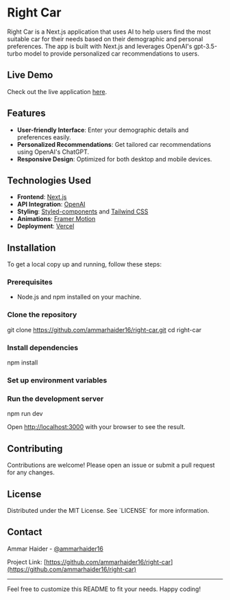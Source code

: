 
# Right Car

Right Car is a Next.js application that uses AI to help users find the most suitable car for their needs based on their demographic and personal preferences. The app is built with Next.js and leverages OpenAI's gpt-3.5-turbo model to provide personalized car recommendations to users.

## Live Demo

Check out the live application [here](https://right-car.vercel.app).

## Features

- **User-friendly Interface**: Enter your demographic details and preferences easily.
- **Personalized Recommendations**: Get tailored car recommendations using OpenAI's ChatGPT.
- **Responsive Design**: Optimized for both desktop and mobile devices.

## Technologies Used

- **Frontend**: [Next.js](https://nextjs.org/)
- **API Integration**: [OpenAI](https://openai.com/)
- **Styling**: [Styled-components](https://styled-components.com/) and [Tailwind CSS](https://tailwindcss.com/)
- **Animations**: [Framer Motion](https://www.framer.com/motion/)
- **Deployment**: [Vercel](https://vercel.com/)

## Installation

To get a local copy up and running, follow these steps:

### Prerequisites

- Node.js and npm installed on your machine.

### Clone the repository

git clone https://github.com/ammarhaider16/right-car.git
cd right-car


### Install dependencies

npm install

### Set up environment variables

### Run the development server

npm run dev

Open [http://localhost:3000](http://localhost:3000) with your browser to see the result.

## Contributing

Contributions are welcome! Please open an issue or submit a pull request for any changes.

## License

Distributed under the MIT License. See \`LICENSE\` for more information.

## Contact

Ammar Haider - [@ammarhaider16](https://github.com/ammarhaider16)

Project Link: [https://github.com/ammarhaider16/right-car](https://github.com/ammarhaider16/right-car)

---

Feel free to customize this README to fit your needs. Happy coding!
